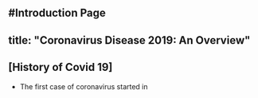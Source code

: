 #Introduction Page
---
  title: "Coronavirus Disease 2019: An Overview"
---
  ## [History of Covid 19]
  - The first case of coronavirus started in 

